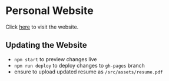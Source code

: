 # Personal Website

Click [here](https://shen-kit.github.io/personal-website/) to visit the website.

## Updating the Website

- `npm start` to preview changes live
- `npm run deploy` to deploy changes to `gh-pages` branch
- ensure to upload updated resume as `/src/assets/resume.pdf`
